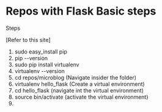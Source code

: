 # Repos with Flask Basic steps

Steps


[Refer to this site]

1. sudo easy_install pip
2. pip --version 
3. sudo pip install virtualenv
4. virtualenv --version
5. cd repos/microblog  (Navigate insider the folder)
6. virtualenv hello_flask (Create a virtual environment)
7. cd hello_flask     (navigate int the virtual environment)
8. source bin/activate    (activate the virtual environment)
9.